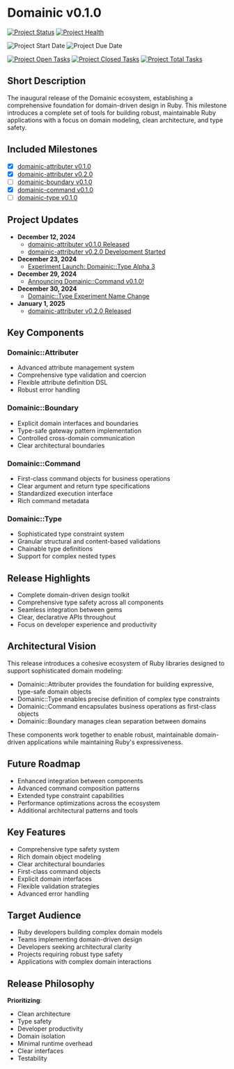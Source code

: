 # Domainic v0.1.0

[![Project Status](https://img.shields.io/badge/In%20Progress-orange?style=for-the-badge&label=Status)](https://github.com/orgs/domainic/projects/13)
[![Project Health](https://img.shields.io/badge/On%20Track-green?style=for-the-badge&label=Health)](https://github.com/orgs/domainic/projects/13/views/1?pane=info&statusUpdateId=72119)

![Project Start Date](https://img.shields.io/badge/12%2F12%2F2024-blue?label=Start%20Date&style=for-the-badge)
![Project Due Date](https://img.shields.io/badge/TBD-blue?label=Due%20Date&style=for-the-badge)

[![Project Open Tasks](https://img.shields.io/github/issues-search/domainic/domainic?query=project%3Adomainic%2F13%20is%3Aopen&style=for-the-badge&label=open%20tasks&color=red)](https://github.com/domainic/domainic/issues?q=project%3Adomainic%2F13%20is%3Aopen)
[![Project Closed Tasks](https://img.shields.io/github/issues-search/domainic/domainic?query=project%3Adomainic%2F13%20is%3Aclosed&style=for-the-badge&label=closed%20tasks&color=green)](https://github.com/domainic/domainic/issues?q=project%3Adomainic%2F13%20is%3Aclosed)
[![Project Total Tasks](https://img.shields.io/github/issues-search/domainic/domainic?query=project%3Adomainic%2F13&style=for-the-badge&label=total%20tasks&color=blue)](https://github.com/domainic/domainic/issues?q=project%3Adomainic%2F13)

## Short Description

The inaugural release of the Domainic ecosystem, establishing a comprehensive foundation for domain-driven design in
Ruby. This milestone introduces a complete set of tools for building robust, maintainable Ruby applications with a focus
on domain modeling, clean architecture, and type safety.

## Included Milestones

* [x] [domainic-attributer v0.1.0](https://github.com/domainic/domainic/milestone/4)
* [x] [domainic-attributer v0.2.0](https://github.com/domainic/domainic/milestone/3)
* [ ] [domainic-boundary v0.1.0](https://github.com/domainic/domainic/milestone/7)
* [x] [domainic-command v0.1.0](https://github.com/domainic/domainic/milestone/6)
* [ ] [domainic-type v0.1.0](https://github.com/domainic/domainic/milestone/5)

## Project Updates

* **December 12, 2024**
  * [domainic-attributer v0.1.0 Released](./updates/2024-12-12-01.md)
  * [domainic-attributer v0.2.0 Development Started](./updates/2024-12-12-02.md)
* **December 23, 2024**
  * [Experiment Launch: Domainic::Type Alpha 3](./updates/2024-12-23-01.md)
* **December 29, 2024**
  * [Announcing Domainic::Command v0.1.0!](./updates/2024-12-29-01.md)
* **December 30, 2024**
  * [Domainic::Type Experiment Name Change](./updates/2024-12-30-01.md)
* **January 1, 2025**
  * [domainic-attributer v0.2.0 Released](./updates/2025-01-01-01.md)

## Key Components

### Domainic::Attributer

* Advanced attribute management system
* Comprehensive type validation and coercion
* Flexible attribute definition DSL
* Robust error handling

### Domainic::Boundary

* Explicit domain interfaces and boundaries
* Type-safe gateway pattern implementation
* Controlled cross-domain communication
* Clear architectural boundaries

### Domainic::Command

* First-class command objects for business operations
* Clear argument and return type specifications
* Standardized execution interface
* Rich command metadata

### Domainic::Type

* Sophisticated type constraint system
* Granular structural and content-based validations
* Chainable type definitions
* Support for complex nested types

## Release Highlights

* Complete domain-driven design toolkit
* Comprehensive type safety across all components
* Seamless integration between gems
* Clear, declarative APIs throughout
* Focus on developer experience and productivity

## Architectural Vision

This release introduces a cohesive ecosystem of Ruby libraries designed to support sophisticated domain modeling:

* Domainic::Attributer provides the foundation for building expressive, type-safe domain objects
* Domainic::Type enables precise definition of complex type constraints
* Domainic::Command encapsulates business operations as first-class objects
* Domainic::Boundary manages clean separation between domains

These components work together to enable robust, maintainable domain-driven applications while maintaining Ruby's
expressiveness.

## Future Roadmap

* Enhanced integration between components
* Advanced command composition patterns
* Extended type constraint capabilities
* Performance optimizations across the ecosystem
* Additional architectural patterns and tools

## Key Features

* Comprehensive type safety system
* Rich domain object modeling
* Clear architectural boundaries
* First-class command objects
* Explicit domain interfaces
* Flexible validation strategies
* Advanced error handling

## Target Audience

* Ruby developers building complex domain models
* Teams implementing domain-driven design
* Developers seeking architectural clarity
* Projects requiring robust type safety
* Applications with complex domain interactions

## Release Philosophy

**Prioritizing**:

* Clean architecture
* Type safety
* Developer productivity
* Domain isolation
* Minimal runtime overhead
* Clear interfaces
* Testability
